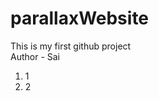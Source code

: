 # parallaxWebsite
This is my first github project
<br>
Author - Sai
<ol>
  <li>1</li>
  <li>2</li>
</ol>

